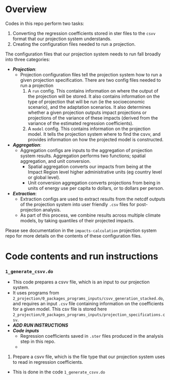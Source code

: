 # Overview 
Codes in this repo perform two tasks: 
1. Converting the regression coefficients stored in ster files to the `csvv` format that our projection system understands. 
2. Creating the configuration files needed to run a projection. 

The configuration files that our projection system needs to run fall broadly into three categories: 
  - ***Projection***: 
    - Projection configuration files tell the projection system how to run a given projection specification. There are two config files needed to run a projection
        1. A `run` config. This contains information on where the output of the projection will be stored. It also contains information on the type of projection that will be run (ie the socioeconomic scenario), and the adaptation scenarios. It also determines whether a given projection outputs impact projections or projections of the variance of these impacts (derived from the variance of the estimated regression coefficients).
        2. A `model` config. This contains information on the projection model. It tells the projection system where to find the csvv, and provides information on how the projected model is constructed. 
  - ***Aggregation***:
    - Aggregation configs are inputs to the aggregation of projection system results. Aggregation performs two functions; spatial aggregation, and unit conversion. 
      - Spatial aggregation converts our impacts from being at the Impact Region level higher administrative units (eg country level or global level).
      - Unit conversion aggregation converts projections from being in units of energy use per capita to dollars, or to dollars per person.
  - ***Extraction***:
    - Extraction configs are used to extract results from the netcdf outputs of the projection system into user friendly `.csv` files for post-projection analysis. 
    - As part of this process, we combine results across multiple climate models, by taking quantiles of their projected impacts. 

Please see documentation in the `impacts-calculation` projection system repo for more details on the contents of these configuration files.  

# Code contents and run instructions

### `1_generate_csvv.do`
- This code prepares a csvv file, which is an input to our projection system. 
- It uses programs from `2_projection/0_packages_programs_inputs/csvv_generation_stacked.do`, and requires an input `.csv` file containing information on the coefficients for a given model. This csv file is stored here `2_projection/0_packages_programs_inputs/projection_specifications.csv`. 
- ***ADD RUN INSTRUCTIONS***
- ***Code inputs***
  - Regression coefficients saved in `.ster` files produced in the analysis step in this repo. 
  - 
1. Prepare a csvv file, which is the file type that our projection system uses to read in regression coefficients. 
  - This is done in the code `1_generate_csvv.do`
  
